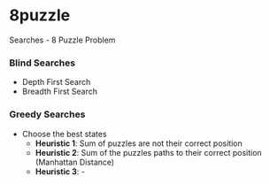 # 8puzzle
Searches - 8 Puzzle Problem

### Blind Searches

  - Depth First Search
  - Breadth First Search

### Greedy Searches 

- Choose the best states
  - **Heuristic 1**: Sum of puzzles are not their correct position
  - **Heuristic 2**: Sum of the puzzles paths to their correct position (Manhattan Distance)
  - **Heuristic 3**: - 

